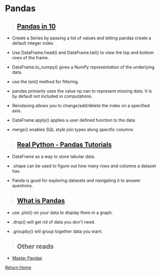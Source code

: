 # Pandas

> ## [Pandas in 10](https://pandas.pydata.org/pandas-docs/stable/user_guide/10min.html)

* Create a Series by passing a list of values and letting pandas create a default integer index

* Use DataFrame.head() and DataFrame.tail() to view the top and bottom rows of the frame.

* DataFrame.to_numpy() gives a NumPy representation of the underlying data. 

* use the isin() method for filtering.

* pandas primarily uses the value np.nan to represent missing data. It is by default not included in computations.

* Reindexing allows you to change/add/delete the index on a specified axis.

* DataFrame.apply() applies a user defined function to the data

* merge() enables SQL style join types along specific columns

> ## [Real Python - Pandas Tutorials](https://realpython.com/learning-paths/pandas-data-science/)

* DataFrame as a way to store tabular data.

* .shape can be used to figure out how many rows and columns a dataset has.

* Panda is good for exploring datasets and navigating it to answer questions.

> ## [What is Pandas](https://www.youtube.com/watch?v=dcqPhpY7tWk&t=391s)

* use .plot() on your data to display them in a graph.

* .drop() will get rid of data you don't need.

* .groupby() will group together data you want.


> ## Other reads

* [Master Pandas](https://towardsdatascience.com/be-a-more-efficient-data-scientist-today-master-pandas-with-this-guide-ea362d27386)




[Return Home](../README.md)
